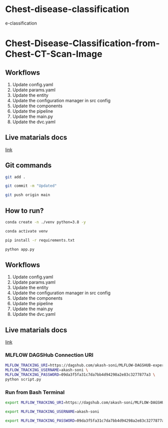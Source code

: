 # Chest-disease-classification
e-classification


# Chest-Disease-Classification-from-Chest-CT-Scan-Image


## Workflows

1. Update config.yaml
2. Update params.yaml
3. Update the entity
4. Update the configuration manager in src config
5. Update the components
6. Update the pipeline 
7. Update the main.py
8. Update the dvc.yaml 



## Live matarials docs

[link](https://docs.google.com/document/d/1UFiHnyKRqgx8Lodsvdzu58LbVjdWHNf-uab2WmhE0A4/edit?usp=sharing)


## Git commands

```bash
git add .

git commit -m "Updated"

git push origin main
```

## How to run?

```bash
conda create -n ./venv python=3.8 -y
```

```bash
conda activate venv
```

```bash
pip install -r requirements.txt
```

```bash
python app.py
```



## Workflows

1. Update config.yaml
2. Update params.yaml
3. Update the entity
4. Update the configuration manager in src config
5. Update the components
6. Update the pipeline 
7. Update the main.py
8. Update the dvc.yaml 



## Live matarials docs

[link](https://docs.google.com/document/d/1UFiHnyKRqgx8Lodsvdzu58LbVjdWHNf-uab2WmhE0A4/edit?usp=sharing)



### MLFLOW DAGSHub Connection URI

```bash
MLFLOW_TRACKING_URI=https://dagshub.com/akash-soni/MLFLOW-DAGSHUB-experiment.mlflow \
MLFLOW_TRACKING_USERNAME=akash-soni \
MLFLOW_TRACKING_PASSWORD=09da3f5fa31c7da7bb4d94298a2e83c3277877a3 \
python script.py
```

### Run from Bash Terminal

```bash
export MLFLOW_TRACKING_URI=https://dagshub.com/akash-soni/MLFLOW-DAGSHUB-experiment.mlflow

export MLFLOW_TRACKING_USERNAME=akash-soni

export MLFLOW_TRACKING_PASSWORD=09da3f5fa31c7da7bb4d94298a2e83c3277877a3
```